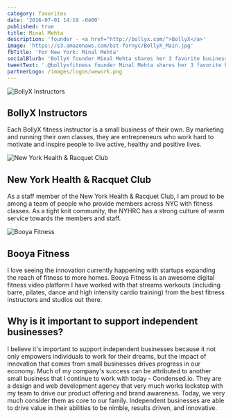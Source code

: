 ```yaml
---
category: favorites
date: '2016-07-01 14:19 -0400'
published: true
title: Minal Mehta
description: 'founder - <a href="http://bollyx.com/">BollyX</a>'
image: 'https://s3.amazonaws.com/bst-fornyc/BollyX_Main.jpg'
fbTitle: 'For New York: Minal Mehta'
socialBlurb: 'BollyX founder Minal Mehta shares her 3 favorite businesses in NYC. '
tweetText: '.@bollyxfitness founder Minal Mehta shares her 3 favorite businesses in NYC. '
partnerLogo: /images/logos/wework.png
---
```

![BollyX Instructors](https://s3.amazonaws.com/bst-fornyc/BollyX_BollyX.jpg) 
## BollyX Instructors 
Each BollyX fitness instructor is a small business of their own. By marketing and running their own classes, they are entrepreneurs who work hard to motivate and inspire people to live active, healthy and positive lives.

![New York Health & Racquet Club](https://s3.amazonaws.com/bst-fornyc/BollyX_Health_Racquet.jpg)
## New York Health & Racquet Club 
As a staff member of the New York Health & Racquet Club, I am proud to be among a team of people who provide members across NYC with fitness classes. As a tight knit community, the NYHRC has a strong culture of warm service towards the members and staff.

![Booya Fitness](https://s3.amazonaws.com/bst-fornyc/BollyX_Booya.jpg)
## Booya Fitness
I love seeing the innovation currently happening with startups expanding the reach of fitness to more homes. Booya Fitness is an awesome digital fitness video platform I have worked with that streams workouts (including barre, pilates, dance and high intensity cardio training) from the best fitness instructors and studios out there.

## Why is it important to support independent businesses?
I believe it's important to support independent businesses because it not only empowers individuals to work for their dreams, but the impact of innovation that comes from small businesses drives progress in our economy. Much of my company's success can be attributed to another small business that I continue to work with today - Condensed.io. They are a design and web development agency that very much works lockstep with my team to drive our product offering and brand awareness. Today, we very much consider them as core to our family. Independent businesses are able to drive value in their abilities to be nimble, results driven, and innovative.
